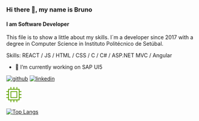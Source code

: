 ### Hi there 👋, my name is Bruno
#### I am Software Developer
This file is to show a little about my skills. I´m a developer since 2017 with a degree in Computer Science in Instituto Politécnico de Setúbal.


Skills: REACT / JS / HTML / CSS / C / C# / ASP.NET MVC / Angular

- 🔭 I’m currently working on SAP UI5 


[<img src='https://cdn.jsdelivr.net/npm/simple-icons@3.0.1/icons/github.svg' alt='github' height='40'>](https://github.com/bruno-marques98)  [<img src='https://cdn.jsdelivr.net/npm/simple-icons@3.0.1/icons/linkedin.svg' alt='linkedin' height='40'>](https://www.linkedin.com/in/www.linkedin.com/in/bruno-marquês-development/)  

<a href='https://docs.github.com/en/developers'><img src='https://raw.githubusercontent.com/acervenky/animated-github-badges/master/assets/devbadge.gif' width='40' height='40'></a> 

[![Top Langs](https://github-readme-stats.vercel.app/api/top-langs/?username=bruno-marques98)](https://github.com/anuraghazra/github-readme-stats)

